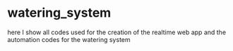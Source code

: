 # watering_system
here I show all codes used for the creation of the realtime web app and the automation codes for the watering system
